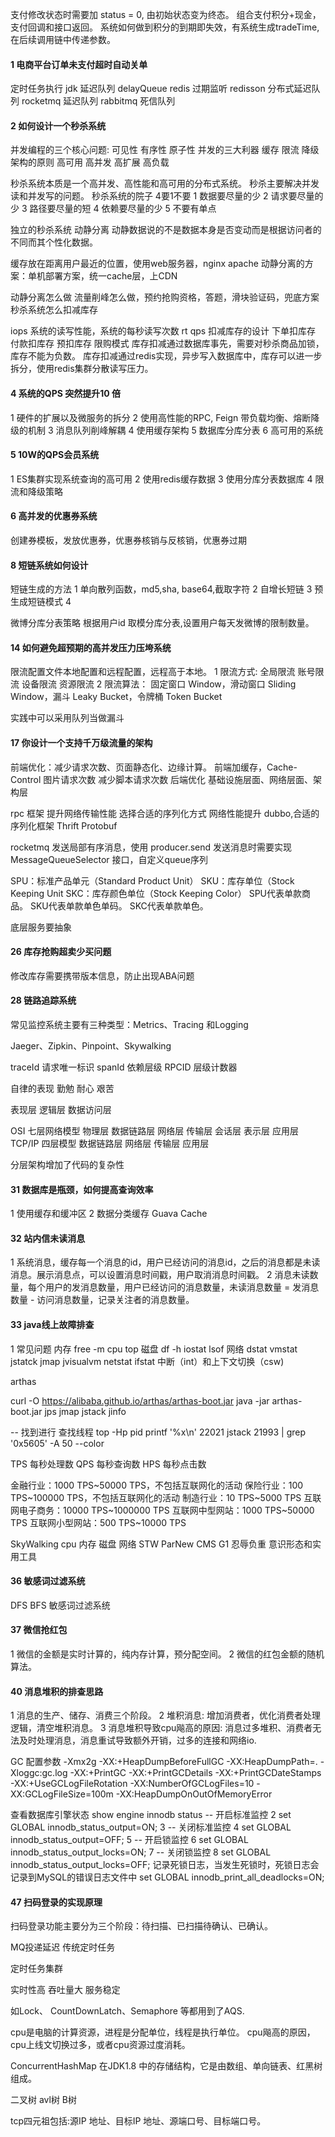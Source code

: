 支付修改状态时需要加 status = 0, 由初始状态变为终态。
组合支付积分+现金，支付回调和接口返回。
系统如何做到积分的到期即失效，有系统生成tradeTime,在后续调用链中传递参数。


#### 1 电商平台订单未支付超时自动关单
定时任务执行 
jdk 延迟队列 delayQueue
redis 过期监听
redisson 分布式延迟队列
rocketmq 延迟队列
rabbitmq 死信队列

#### 2 如何设计一个秒杀系统
并发编程的三个核心问题: 可见性 有序性 原子性
并发的三大利器 缓存 限流 降级
架构的原则 高可用 高并发 高扩展 高负载

秒杀系统本质是一个高并发、高性能和高可用的分布式系统。
秒杀主要解决并发读和并发写的问题。
秒杀系统的院子 4要1不要
1 数据要尽量的少
2 请求要尽量的少
3 路径要尽量的短
4 依赖要尽量的少
5 不要有单点

独立的秒杀系统
动静分离
动静数据说的不是数据本身是否变动而是根据访问者的不同而其个性化数据。

缓存放在距离用户最近的位置，使用web服务器，nginx apache 
动静分离的方案：单机部署方案，统一cache层，上CDN

动静分离怎么做
流量削峰怎么做，预约抢购资格，答题，滑块验证码，兜底方案
秒杀系统怎么扣减库存

iops 系统的读写性能，系统的每秒读写次数
rt
qps
扣减库存的设计 下单扣库存 付款扣库存 预扣库存 限购模式
库存扣减通过数据库事先，需要对秒杀商品加锁，库存不能为负数。
库存扣减通过redis实现，异步写入数据库中，库存可以进一步拆分，使用redis集群分散读写压力。

#### 4 系统的QPS 突然提升10 倍
1 硬件的扩展以及微服务的拆分
2 使用高性能的RPC, Feign 带负载均衡、熔断降级的机制
3 消息队列削峰解耦
4 使用缓存架构
5 数据库分库分表
6 高可用的系统

#### 5 10W的QPS会员系统
1 ES集群实现系统查询的高可用
2 使用redis缓存数据
3 使用分库分表数据库
4 限流和降级策略

#### 6 高并发的优惠券系统
创建券模板，发放优惠券，优惠券核销与反核销，优惠券过期


#### 8 短链系统如何设计
短链生成的方法
1 单向散列函数，md5,sha, base64,截取字符
2 自增长短链
3 预生成短链模式
4 

微博分库分表策略 根据用户id 取模分库分表,设置用户每天发微博的限制数量。


#### 14 如何避免超预期的高并发压力压垮系统
限流配置文件本地配置和远程配置，远程高于本地。
1 限流方式:  全局限流 账号限流 设备限流 资源限流
2 限流算法： 固定窗口 Window，滑动窗口 Sliding Window，漏斗 Leaky Bucket，令牌桶 Token Bucket

实践中可以采用队列当做漏斗

#### 17 你设计一个支持千万级流量的架构
前端优化：减少请求次数、页面静态化、边缘计算。
前端加缓存，Cache-Control 图片请求次数 减少脚本请求次数
后端优化 基础设施层面、网络层面、架构层

rpc 框架 提升网络传输性能  选择合适的序列化方式
网络性能提升 dubbo,合适的序列化框架 Thrift Protobuf

rocketmq 发送局部有序消息，使用 producer.send 发送消息时需要实现 MessageQueueSelector 接口，自定义queue序列


SPU：标准产品单元（Standard Product Unit）
SKU：库存单位（Stock Keeping Unit
SKC：库存颜色单位（Stock Keeping Color）
SPU代表单款商品。
SKU代表单款单色单码。
SKC代表单款单色。


底层服务要抽象

#### 26 库存抢购超卖少买问题
修改库存需要携带版本信息，防止出现ABA问题


#### 28 链路追踪系统

常见监控系统主要有三种类型：Metrics、Tracing 和Logging

Jaeger、Zipkin、Pinpoint、Skywalking

traceId  请求唯一标识
spanId  依赖层级
RPCID  层级计数器

自律的表现 勤勉 耐心 艰苦




表现层 逻辑层 数据访问层

OSI 七层网络模型 
物理层 数据链路层 网络层 传输层 会话层 表示层  应用层 
TCP/IP 四层模型
数据链路层 网络层 传输层 应用层

分层架构增加了代码的复杂性

#### 31 数据库是瓶颈，如何提高查询效率
1 使用缓存和缓冲区
2 数据分类缓存 Guava Cache 

#### 32 站内信未读消息
1 系统消息，缓存每一个消息的id，用户已经访问的消息id，之后的消息都是未读消息。展示消息点，可以设置消息时间戳，用户取消消息时间戳。
2 消息未读数量，每个用户的发消息数量，用户已经访问的消息数量，未读消息数量 = 发消息数量 - 访问消息数量，记录关注者的消息数量。


#### 33 java线上故障排查
1 常见问题 
内存 free -m 
cpu top
磁盘 df -h iostat lsof 
网络 dstat vmstat
jstatck jmap jvisualvm
netstat ifstat
中断（int）和上下⽂切换（csw)

arthas 

curl -O https://alibaba.github.io/arthas/arthas-boot.jar
java -jar arthas-boot.jar
jps jmap jstack jinfo 

-- 找到进行 查找线程
top -Hp pid
printf '%x\n' 22021
jstack 21993 | grep '0x5605' -A 50 --color

TPS 每秒处理数 
QPS 每秒查询数
HPS 每秒点击数

金融行业：1000 TPS~50000 TPS，不包括互联网化的活动
保险行业：100 TPS~100000 TPS，不包括互联网化的活动
制造行业：10 TPS~5000 TPS
互联网电子商务：10000 TPS~1000000 TPS
互联网中型网站：1000 TPS~50000 TPS
互联网小型网站：500 TPS~10000 TPS

SkyWalking
cpu 内存 磁盘 网络
STW 
ParNew CMS G1
忍辱负重
意识形态和实用工具

#### 36 敏感词过滤系统

DFS BFS 敏感词过滤系统

#### 37 微信抢红包
1 微信的金额是实时计算的，纯内存计算，预分配空间。
2 微信的红包金额的随机算法。

#### 40 消息堆积的排查思路
1 消息的生产、储存、消费三个阶段。
2 堆积消息: 增加消费者，优化消费者处理逻辑，清空堆积消息。
3 消息堆积导致cpu飚高的原因: 消息过多堆积、消费者无法及时处理消息，消息重试导致额外开销，过多的连接和网络io.


GC 配置参数
-Xmx2g
-XX:+HeapDumpBeforeFullGC
-XX:HeapDumpPath=.
-Xloggc:gc.log
-XX:+PrintGC
-XX:+PrintGCDetails
-XX:+PrintGCDateStamps
-XX:+UseGCLogFileRotation
-XX:NumberOfGCLogFiles=10
-XX:GCLogFileSize=100m
-XX:HeapDumpOnOutOfMemoryError

查看数据库引擎状态
show engine innodb status
-- 开启标准监控
2 set GLOBAL innodb_status_output=ON;
3 -- 关闭标准监控
4 set GLOBAL innodb_status_output=OFF;
5 -- 开启锁监控
6 set GLOBAL innodb_status_output_locks=ON;
7 -- 关闭锁监控
8 set GLOBAL innodb_status_output_locks=OFF;
记录死锁日志，当发生死锁时，死锁日志会记录到MySQL的错误日志文件中
set GLOBAL innodb_print_all_deadlocks=ON;


#### 47 扫码登录的实现原理

扫码登录功能主要分为三个阶段：待扫描、已扫描待确认、已确认。



MQ投递延迟
传统定时任务

定时任务集群

实时性高 吞吐量大 服务稳定

如Lock、 CountDownLatch、Semaphore 等都用到了AQS.

cpu是电脑的计算资源，进程是分配单位，线程是执行单位。
cpu飚高的原因，cpu上线文切换过多，或者cpu资源过度消耗。

ConcurrentHashMap 在JDK1.8 中的存储结构，它是由数组、单向链表、红黑树组成。

二叉树 avl树 B树

tcp四元祖包括:源IP 地址、目标IP 地址、源端口号、目标端口号。



